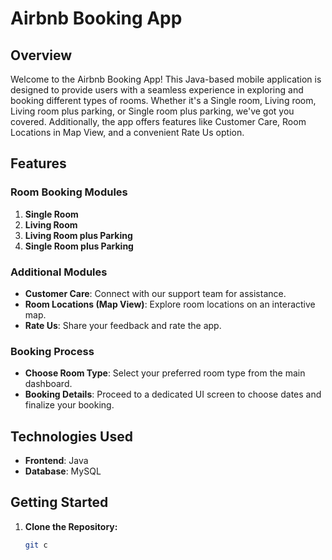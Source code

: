 # Airbnb Booking App

## Overview
Welcome to the Airbnb Booking App! This Java-based mobile application is designed to provide users with a seamless experience in exploring and booking different types of rooms. Whether it's a Single room, Living room, Living room plus parking, or Single room plus parking, we've got you covered. Additionally, the app offers features like Customer Care, Room Locations in Map View, and a convenient Rate Us option.

## Features

### Room Booking Modules
1. **Single Room**
2. **Living Room**
3. **Living Room plus Parking**
4. **Single Room plus Parking**

### Additional Modules
- **Customer Care**: Connect with our support team for assistance.
- **Room Locations (Map View)**: Explore room locations on an interactive map.
- **Rate Us**: Share your feedback and rate the app.

### Booking Process
- **Choose Room Type**: Select your preferred room type from the main dashboard.
- **Booking Details**: Proceed to a dedicated UI screen to choose dates and finalize your booking.

## Technologies Used
- **Frontend**: Java
- **Database**: MySQL

## Getting Started
1. **Clone the Repository:**
   ```bash
   git c
   
